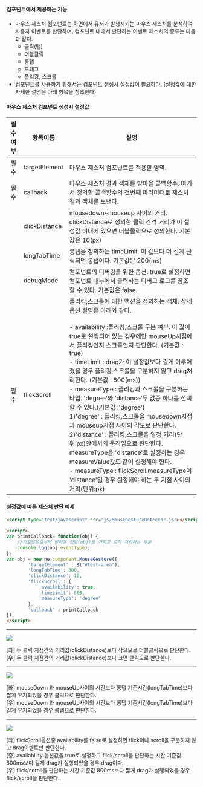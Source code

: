 #### 컴포넌트에서 제공하는 기능 
  * 마우스 제스처 컴포넌트는 화면에서 유저가 발생시키는 마우스 제스처를 분석하여 사용자 이벤트를 판단하며, 컴포넌트 내에서 판단하는 이벤트 제스처의 종류는 다음과 같다.
    * 클릭(탭)
    * 더블클릭 
    * 롱탭 
    * 드래그
    * 플리킹, 스크롤 
  * 컴포넌트를 사용하기 위해서는 컴포넌트 생성시 설정값이 필요하다. (설정값에 대한 자세한 설명은 아래 항목을 참조한다) 

#### 마우스 제스처 컴포넌트 생성시 설정값

| 필수여부 | 항목이름          |설명|
| :-----------: | ----------- |----------- |
| 필수  | targetElement |마우스 제스처 컴포넌트를 적용할 영역.| 
| 필수  | callback     |마우스 제스처 결과 객체를 받아올 콜백함수. 여기서 정의한 콜백함수의 첫번째 파라미터로 제스처 결과 객체를 보낸다.| 
| | clickDistance | mousedown~mouseup 사이의 거리. clickDistance로 정의한 클릭 간격 거리가 이 설정값 이내에 있으면 더블클릭으로 정의한다. 기본값은 10(px)| 
| | longTabTime | 롱탭을 정의하는 timeLimit. 이 값보다 더 길게 클릭되면 롱탭이다. 기본값은 200(ms) | 
| | debugMode | 컴포넌트의 디버깅을 위한 옵션. true로 설정하면 컴포넌트 내부에서 출력하는 디버그 로그를 참조할 수 있다. 기본값은 false. | 
| 필수 | flickScroll| 플리킹,스크롤에 대한 액션을 정의하는 객체. 상세 옵션 설명은 아래와 같다. <br><br> - availability :플리킹,스크롤 구분 여부. 이 값이 true로 설정되어 있는 경우에만 mouseUp시점에서 플리킹인지 스크롤인지 판단한다. (기본값 : true) <br>- timeLimit : drag가 이 설정값보다 길게 이루어졌을 경우 플리킹,스크롤을 구분하지 않고 drag처리한다. (기본값 : 800(ms)) <br>- measureType : 플리킹과 스크롤을 구분하는 타입. 'degree'와 'distance'두 값중 하나를 선택할 수 있다.(기본값 :'degree')<br> 1)'degree' : 플리킹,스크롤을 mousedown지점과 mouseup지점 사이의 각도로 판단한다. <br> 2)'distance' : 플리킹,스크롤을 일정 거리(단위:px)안에서의 움직임으로 판단한다. measureType을 'distance'로 설정하는 경우 measureValue값도 같이 설정해야 한다. <br> - measureType : flickScroll.measureType이 'distance'일 경우 설정해야 하는 두 지점 사이의 거리(단위:px) 

#### 설정값에 따른 제스처 판단 예제 
```html
<script type="text/javascript" src="js/MouseGestureDetector.js"></script>
 
<script>
var printCallback= function(obj) {
    //컴포넌트로부터 받아온 정보(obj)를 가지고 로직 처리하는 부분
    console.log(obj.eventType);  
};
var obj = new ne.component.MouseGesture({
        'targetElement' : $("#test-area"),
        'longTabTime': 300,           
        'clickDistance': 10,
        'flickScroll': {
            'availability': true,      
            'timeLimit': 800,
            'measureType': 'degree'
        },
        'callback' : printCallback
});
</script>
```
----------
![](http://wiki.nhnent.com/download/attachments/241949461/g2.png?version=1&modificationDate=1410402386000)

[좌] 두 클릭 지점간의 거리값(clickDistance)보다 작으므로 더블클릭으로 판단한다. <br>
[우] 두 클릭 지점간의 거리값(clickDistance)보다 크면 클릭으로 판단한다.<br>

----------
![](http://wiki.nhnent.com/download/attachments/241949461/g2.png?version=1&modificationDate=1410402386000)

[좌] mouseDown 과 mouseUp사이의 시간보다 롱탭 기준시간(longTabTime)보다 짧게 유지되었을 경우 클릭으로 판단한다. <br>
[우] mouseDown 과 mouseUp사이의 시간보다 롱탭 기준시간(longTabTime)보다 길게 유지되었을 경우 롱탭으로 판단한다. <br>

----------
![](http://wiki.nhnent.com/download/attachments/241949461/g3.png?version=1&modificationDate=1410402386000)

[좌] flickScroll옵션중 availability를 false로 설정하면 flick이나 scroll을 구분하지 않고 drag이벤트만 판단한다. <br>
[중] availability 옵션값을 true로 설정하고 flick/scroll을 판단하는 시간 기준값 800ms보다 길게 drag가 실행되었을 경우 drag이다. <br>
[우] flick/scroll을 판단하는 시간 기준값 800ms보다 짧게 drag가 실행되었을 경우 flick/scroll을 판단한다. <br>


